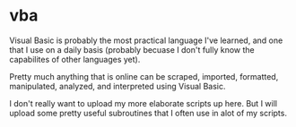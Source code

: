 # vba

Visual Basic is probably the most practical language I've learned, and one that I use on a daily basis (probably becuase I don't fully know the capabilites of other languages yet).

Pretty much anything that is online can be scraped, imported, formatted, manipulated, analyzed, and interpreted using Visual Basic.

I don't really want to upload my more elaborate scripts up here. But I will upload some pretty useful subroutines that I often use in alot of my scripts.
